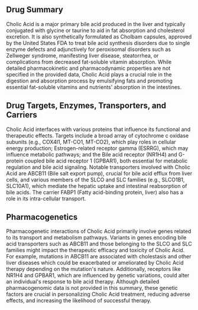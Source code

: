 ## Drug Summary
Cholic Acid is a major primary bile acid produced in the liver and typically conjugated with glycine or taurine to aid in fat absorption and cholesterol excretion. It is also synthetically formulated as Cholbam capsules, approved by the United States FDA to treat bile acid synthesis disorders due to single enzyme defects and adjunctively for peroxisomal disorders such as Zellweger syndrome, manifesting liver disease, steatorrhea, or complications from decreased fat-soluble vitamin absorption. While detailed pharmacokinetic and pharmacodynamic properties are not specified in the provided data, Cholic Acid plays a crucial role in the digestion and absorption process by emulsifying fats and promoting essential fat-soluble vitamins and nutrients' absorption in the intestines.

## Drug Targets, Enzymes, Transporters, and Carriers
Cholic Acid interfaces with various proteins that influence its functional and therapeutic effects. Targets include a broad array of cytochrome c oxidase subunits (e.g., COX4I1, MT-CO1, MT-CO2), which play roles in cellular energy production; Estrogen-related receptor gamma (ESRRG), which may influence metabolic pathways; and the Bile acid receptor (NR1H4) and G-protein coupled bile acid receptor 1 (GPBAR1), both essential for metabolic regulation and bile acid signaling. Notable transporters involved with Cholic Acid are ABCB11 (Bile salt export pump), crucial for bile acid efflux from liver cells, and various members of the SLCO and SLC families (e.g., SLCO1B1, SLC10A1), which mediate the hepatic uptake and intestinal reabsorption of bile acids. The carrier FABP1 (Fatty acid-binding protein, liver) also has a role in its intra-cellular transport.

## Pharmacogenetics
Pharmacogenetic interactions of Cholic Acid primarily involve genes related to its transport and metabolism pathways. Variants in genes encoding bile acid transporters such as ABCB11 and those belonging to the SLCO and SLC families might impact the therapeutic efficacy and toxicity of Cholic Acid. For example, mutations in ABCB11 are associated with cholestasis and other liver diseases which could be exacerbated or ameliorated by Cholic Acid therapy depending on the mutation's nature. Additionally, receptors like NR1H4 and GPBAR1, which are influenced by genetic variations, could alter an individual's response to bile acid therapy. Although detailed pharmacogenomic data is not provided in this summary, these genetic factors are crucial in personalizing Cholic Acid treatment, reducing adverse effects, and increasing the likelihood of successful therapy.